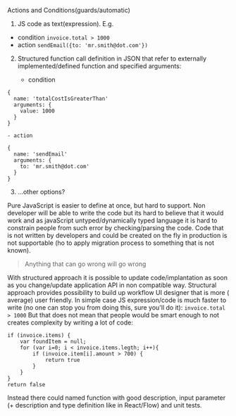 Actions and Conditions(guards/automatic)

1. JS code as text(expression). E.g.
  - condition ```invoice.total > 1000```
 - action ```sendEmail({to: 'mr.smith@dot.com'})```

2. Structured function call definition in JSON that refer to externally implemented/defined function and specified arguments:

    - condition
```
{
  name: 'totalCostIsGreaterThan'
  arguments: {
    value: 1000
  }
}
```
    - action
```
{
  name: 'sendEmail'
  arguments: {
    to: 'mr.smith@dot.com'
  }
}
```
3. ...other options?


Pure JavaScript is easier to define at once, but hard to support. Non developer will be able to write the code but its hard to believe that it would work and as javaScript untyped/dynamically typed language it is hard to constrain people from such error by checking/parsing the code. Code that is not written by developers and could be created on the fly in production is not supportable (ho to apply migration process to something that is not known).

> Anything that can go wrong will go wrong

With structured approach it is possible to update code/implantation as soon as you change/update application API in  non compatible way. Structural approach provides possibility to build up workflow UI designer that is more ( average) user friendly.
In simple case JS expression/code is much faster to write (no one can stop you from doing this, sure you'll do it):
```invoice.total > 1000```
 But that does not mean that people would be smart enough to not creates complexity by writing a lot of code:
```
if (invoice.items) {
    var foundItem = null;
    for (var i=0; i < invoice.items.legth; i++){
        if (invoice.item[i].amount > 700) {
            return true
        }
    }
}
return false
```
Instead there could named function with good description, input parameter (+ description and type definition like in React/Flow) and unit tests.
